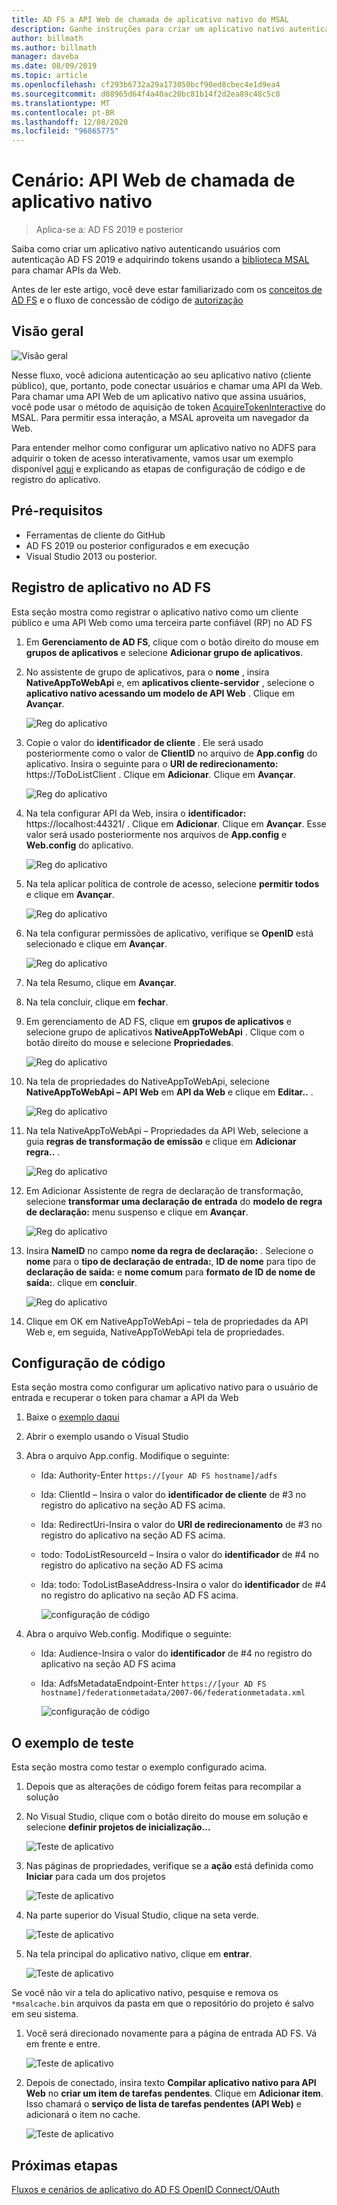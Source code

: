 ```yaml
---
title: AD FS a API Web de chamada de aplicativo nativo do MSAL
description: Ganhe instruções para criar um aplicativo nativo autenticado por usuários AD FS 2019 e adquirir tokens usando a biblioteca MSAL para chamar APIs da Web.
author: billmath
ms.author: billmath
manager: daveba
ms.date: 08/09/2019
ms.topic: article
ms.openlocfilehash: cf293b6732a29a173050bcf90ed8cbec4e1d9ea4
ms.sourcegitcommit: d08965d64f4a40ac20bc81b14f2d2ea89c48c5c8
ms.translationtype: MT
ms.contentlocale: pt-BR
ms.lasthandoff: 12/08/2020
ms.locfileid: "96865775"
---
```

# <a name="scenario-native-app-calling-web-api"></a>Cenário: API Web de chamada de aplicativo nativo
>Aplica-se a: AD FS 2019 e posterior

Saiba como criar um aplicativo nativo autenticando usuários com autenticação AD FS 2019 e adquirindo tokens usando a [biblioteca MSAL](https://github.com/AzureAD/microsoft-authentication-library-for-dotnet/wiki)  para chamar APIs da Web.

Antes de ler este artigo, você deve estar familiarizado com os [conceitos de AD FS](../ad-fs-openid-connect-oauth-concepts.md) e o fluxo de concessão de código de [autorização](../../overview/ad-fs-openid-connect-oauth-flows-scenarios.md#authorization-code-grant-flow)

## <a name="overview"></a>Visão geral

 ![Visão geral](media/adfs-msal-native-app-web-api/native1.png)

Nesse fluxo, você adiciona autenticação ao seu aplicativo nativo (cliente público), que, portanto, pode conectar usuários e chamar uma API da Web. Para chamar uma API Web de um aplicativo nativo que assina usuários, você pode usar o método de aquisição de token [AcquireTokenInteractive](/dotnet/api/microsoft.identity.client.ipublicclientapplication.acquiretokeninteractive#Microsoft_Identity_Client_IPublicClientApplication_AcquireTokenInteractive_System_Collections_Generic_IEnumerable_System_String__) do MSAL. Para permitir essa interação, a MSAL aproveita um navegador da Web.

Para entender melhor como configurar um aplicativo nativo no ADFS para adquirir o token de acesso interativamente, vamos usar um exemplo disponível [aqui](https://github.com/microsoft/adfs-sample-msal-dotnet-native-to-webapi) e explicando as etapas de configuração de código e de registro do aplicativo.


## <a name="pre-requisites"></a>Pré-requisitos

- Ferramentas de cliente do GitHub
- AD FS 2019 ou posterior configurados e em execução
- Visual Studio 2013 ou posterior.

## <a name="app-registration-in-ad-fs"></a>Registro de aplicativo no AD FS
Esta seção mostra como registrar o aplicativo nativo como um cliente público e uma API Web como uma terceira parte confiável (RP) no AD FS

  1. Em **Gerenciamento de AD FS**, clique com o botão direito do mouse em **grupos de aplicativos** e selecione **Adicionar grupo de aplicativos**.

  2. No assistente de grupo de aplicativos, para o **nome** , insira **NativeAppToWebApi** e, em **aplicativos cliente-servidor** , selecione o **aplicativo nativo acessando um modelo de API Web** . Clique em **Avançar**.

      ![Reg do aplicativo](media/adfs-msal-native-app-web-api/native2.png)

  3. Copie o valor do **identificador de cliente** . Ele será usado posteriormente como o valor de **ClientID** no arquivo de **App.config** do aplicativo. Insira o seguinte para o **URI de redirecionamento:** https://ToDoListClient . Clique em **Adicionar**. Clique em **Avançar**.

     ![Reg do aplicativo](media/adfs-msal-native-app-web-api/native3.png)

  4. Na tela configurar API da Web, insira o **identificador:** https://localhost:44321/ . Clique em **Adicionar**. Clique em **Avançar**. Esse valor será usado posteriormente nos arquivos de **App.config** e **Web.config** do aplicativo.

     ![Reg do aplicativo](media/adfs-msal-native-app-web-api/native4.png)

  5. Na tela aplicar política de controle de acesso, selecione **permitir todos** e clique em **Avançar**.

     ![Reg do aplicativo](media/adfs-msal-native-app-web-api/native5.png)

  6. Na tela configurar permissões de aplicativo, verifique se **OpenID** está selecionado e clique em **Avançar**.

     ![Reg do aplicativo](media/adfs-msal-native-app-web-api/native6.png)

  7. Na tela Resumo, clique em **Avançar**.

  8. Na tela concluir, clique em **fechar**.

  9. Em gerenciamento de AD FS, clique em **grupos de aplicativos** e selecione grupo de aplicativos **NativeAppToWebApi**         . Clique com o botão direito do mouse e selecione **Propriedades**.

      ![Reg do aplicativo](media/adfs-msal-native-app-web-api/native7.png)

  10. Na tela de propriedades do NativeAppToWebApi, selecione **NativeAppToWebApi – API Web** em **API da Web** e clique em **Editar..** .

      ![Reg do aplicativo](media/adfs-msal-native-app-web-api/native8.png)

  11. Na tela NativeAppToWebApi – Propriedades da API Web, selecione a guia **regras de transformação de emissão** e clique em **Adicionar regra..** .

      ![Reg do aplicativo](media/adfs-msal-native-app-web-api/native9.png)

  12. Em Adicionar Assistente de regra de declaração de transformação, selecione **transformar uma declaração de entrada** do **modelo de regra de declaração:** menu suspenso e clique em **Avançar**.

      ![Reg do aplicativo](media/adfs-msal-native-app-web-api/native10.png)

  13. Insira **NameID** no campo **nome da regra de declaração:** . Selecione o **nome** para o **tipo de declaração de entrada:**, **ID de nome** para tipo de **declaração de saída:** e **nome comum** para **formato de ID de nome de saída:**. clique em **concluir**.

      ![Reg do aplicativo](media/adfs-msal-native-app-web-api/native11.png)

  14. Clique em OK em NativeAppToWebApi – tela de propriedades da API Web e, em seguida, NativeAppToWebApi tela de propriedades.

## <a name="code-configuration"></a>Configuração de código
Esta seção mostra como configurar um aplicativo nativo para o usuário de entrada e recuperar o token para chamar a API da Web

1. Baixe o [exemplo daqui](https://github.com/microsoft/adfs-sample-msal-dotnet-native-to-webapi)

2. Abrir o exemplo usando o Visual Studio

3. Abra o arquivo App.config. Modifique o seguinte:
   - Ida: Authority-Enter h`ttps://[your AD FS hostname]/adfs`
   - Ida: ClientId – Insira o valor do **identificador de cliente** de #3 no registro do aplicativo na seção AD FS acima.
   - Ida: RedirectUri-Insira o valor do **URI de redirecionamento** de #3 no registro do aplicativo na seção AD FS acima.
   - todo: TodoListResourceId – Insira o valor do **identificador** de #4 no registro do aplicativo na seção AD FS acima
   - Ida: todo: TodoListBaseAddress-Insira o valor do **identificador** de #4 no registro do aplicativo na seção AD FS acima.

     ![configuração de código](media/adfs-msal-native-app-web-api/native12.png)

 4. Abra o arquivo Web.config. Modifique o seguinte:
    - Ida: Audience-Insira o valor do **identificador** de #4 no registro do aplicativo na seção AD FS acima
    - Ida: AdfsMetadataEndpoint-Enter `https://[your AD FS hostname]/federationmetadata/2007-06/federationmetadata.xml`

      ![configuração de código](media/adfs-msal-native-app-web-api/native13.png)

## <a name="test-the-sample"></a>O exemplo de teste
Esta seção mostra como testar o exemplo configurado acima.

  1. Depois que as alterações de código forem feitas para recompilar a solução

  2. No Visual Studio, clique com o botão direito do mouse em solução e selecione **definir projetos de inicialização...**

     ![Teste de aplicativo](media/adfs-msal-native-app-web-api/native14.png)

  3. Nas páginas de propriedades, verifique se a **ação** está definida como **Iniciar** para cada um dos projetos

     ![Teste de aplicativo](media/adfs-msal-native-app-web-api/native15.png)

  4. Na parte superior do Visual Studio, clique na seta verde.

     ![Teste de aplicativo](media/adfs-msal-native-app-web-api/native16.png)

  5. Na tela principal do aplicativo nativo, clique em **entrar**.

     ![Teste de aplicativo](media/adfs-msal-native-app-web-api/native17.png)

   Se você não vir a tela do aplicativo nativo, pesquise e remova os `*msalcache.bin` arquivos da pasta em que o repositório do projeto é salvo em seu sistema.

  1. Você será direcionado novamente para a página de entrada AD FS. Vá em frente e entre.

      ![Teste de aplicativo](media/adfs-msal-native-app-web-api/native18.png)

  2. Depois de conectado, insira texto **Compilar aplicativo nativo para API Web** no **criar um item de tarefas pendentes**. Clique em **Adicionar item**.  Isso chamará o **serviço de lista de tarefas pendentes (API Web)** e adicionará o item no cache.

       ![Teste de aplicativo](media/adfs-msal-native-app-web-api/native19.png)

## <a name="next-steps"></a>Próximas etapas
[Fluxos e cenários de aplicativo do AD FS OpenID Connect/OAuth](../../overview/ad-fs-openid-connect-oauth-flows-scenarios.md)
